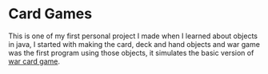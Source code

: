 # Card Games
This is one of my first personal project I made when I learned about objects in java, I started with making the card, deck and hand objects and war game was the first program using those objects, it simulates the basic version of [war card game](https://en.wikipedia.org/wiki/War_(card_game)).
